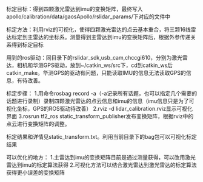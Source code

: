 标定目标：得到四颗激光雷达到imu的变换矩阵，最终写入apollo/calibration/data/gaosApollo/rslidar_params/下对应的文件中

标定方法：利用rviz的可视化，使得四颗激光雷达的点云基本重合，将三颗16线雷达标定到主雷达的坐标系。测量得到主雷达到imu的变换矩阵后，根据外参传递关系得到标定目标

用到的ros驱动：同目录下的rslidar_sdk,usb_cam,chccgi610，分别为激光雷达，相机和华测GPS驱动，放到~/catkin_ws/src下，cd到catkin_ws后catkin_make。华测GPS的驱动有问题，只能读取IMU的信息无法读取GPS的信息，有待改善。

标定步骤：
1.用命令rosbag record -a（-a记录所有话题，也可以指定几个需要的话题进行录制）录制四颗激光雷达的点云信息和imu的信息（imu信息只是为了可视化坐标，GPS的ROS驱动待改善）
2.rviz -d lidar_calibration.rviz显示可视化界面
3.rosrun tf2_ros static_transform_publisher发布变换矩阵，根据rviz中的点云进行变换矩阵的调整。

标定结果和详情见static_transform.txt。利用当前目录下的bag包可以可视化标定结果

可以优化的地方：
1.主雷达到imu的变换矩阵目前是通过测量获得，可以改用激光雷达到imu的标定算法获得
2.可视化方法可以结合激光雷达到激光雷达的标定算法获得更小误差的变换矩阵
